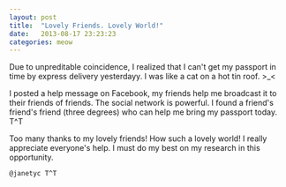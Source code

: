 ```yaml
---
layout: post
title:  "Lovely Friends. Lovely World!"
date:   2013-08-17 23:23:23
categories: meow
---
```


Due to unpreditable coincidence, I realized that I can't get my passport in time by express delivery yesterdayy. I was like a cat on a hot tin roof. >_< 

I posted a help message on Facebook, my friends help me broadcast it to their friends of friends. The social network is powerful. I found a friend's friend's friend (three degrees) who can help me bring my passport today. T^T 

Too many thanks to my lovely friends! How such a lovely world! I really appreciate everyone's help. I must do my best on my research in this opportunity.

`@janetyc T^T`

